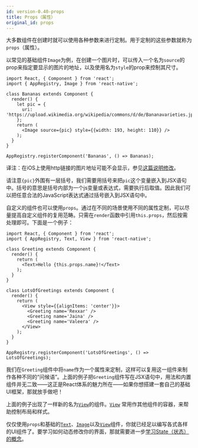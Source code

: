 ```yaml
---
id: version-0.40-props
title: Props（属性）
original_id: props
---
```


大多数组件在创建时就可以使用各种参数来进行定制。用于定制的这些参数就称为`props`（属性）。

以常见的基础组件`Image`为例，在创建一个图片时，可以传入一个名为`source`的prop来指定要显示的图片的地址，以及使用名为`style`的prop来控制其尺寸。

```ReactNativeWebPlayer
import React, { Component } from 'react';
import { AppRegistry, Image } from 'react-native';

class Bananas extends Component {
  render() {
    let pic = {
      uri: 'https://upload.wikimedia.org/wikipedia/commons/d/de/Bananavarieties.jpg'
    };
    return (
      <Image source={pic} style={{width: 193, height: 110}} />
    );
  }
}

AppRegistry.registerComponent('Bananas', () => Bananas);
```

译注：在iOS上使用http链接的图片地址可能不会显示，参见[这篇说明修改](https://segmentfault.com/a/1190000002933776)。

请注意`{pic}`外围有一层括号，我们需要用括号来把`pic`这个变量嵌入到JSX语句中。括号的意思是括号内部为一个js变量或表达式，需要执行后取值。因此我们可以把任意合法的JavaScript表达式通过括号嵌入到JSX语句中。

自定义的组件也可以使用`props`。通过在不同的场景使用不同的属性定制，可以尽量提高自定义组件的复用范畴。只需在`render`函数中引用`this.props`，然后按需处理即可。下面是一个例子：

```ReactNativeWebPlayer
import React, { Component } from 'react';
import { AppRegistry, Text, View } from 'react-native';

class Greeting extends Component {
  render() {
    return (
      <Text>Hello {this.props.name}!</Text>
    );
  }
}

class LotsOfGreetings extends Component {
  render() {
    return (
      <View style={{alignItems: 'center'}}>
        <Greeting name='Rexxar' />
        <Greeting name='Jaina' />
        <Greeting name='Valeera' />
      </View>
    );
  }
}

AppRegistry.registerComponent('LotsOfGreetings', () => LotsOfGreetings);
```

我们在`Greeting`组件中将`name`作为一个属性来定制，这样可以复用这一组件来制作各种不同的“问候语”。上面的例子把`Greeting`组件写在JSX语句中，用法和内置组件并无二致——这正是React体系的魅力所在——如果你想搭建一套自己的基础UI框架，那就放手做吧！ 

上面的例子出现了一样新的名为[`View`](view.html)的组件。[`View`](view.html) 常用作其他组件的容器，来帮助控制布局和样式。

仅仅使用`props`和基础的[`Text`](text.html)、[`Image`](image.html)以及[`View`](view.html)组件，你就已经足以编写各式各样的UI组件了。要学习如何动态修改你的界面，那就需要进一步[学习State（状态）的概念](state.html)。
